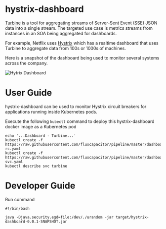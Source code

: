 hystrix-dashboard
=======================================================

[Turbine](https://github.com/Netflix/Turbine/wiki) is a tool for aggregating streams of Server-Sent Event (SSE) JSON data into a single stream. The targeted use case is metrics streams from instances in an SOA being aggregated for dashboards.

For example, Netflix uses [Hystrix](https://github.com/Netflix/Hystrix/wiki) which has a realtime dashboard that uses Turbine to aggregate data from 100s or 1000s of machines.

Here is a snapshot of the dashboard being used to monitor several systems across the company.

![Hytrix Dashboard](https://raw.githubusercontent.com/fluxcapacitor/pipeline/master/dashboard.ml/turbine/NetflixDash.jpg)

User Guide
==============================

hystrix-dashboard can be used to monitor Hystrix circuit breakers for applications running inside Kubernetes pods.

Execute the following `kubectl` command to deploy this hystrix-dashboard docker image as a Kubernetes pod
```
echo '...Dashboard - Turbine...'
kubectl create -f https://raw.githubusercontent.com/fluxcapacitor/pipeline/master/dashboard.ml/turbine-rc.yaml
kubectl create -f https://raw.githubusercontent.com/fluxcapacitor/pipeline/master/dashboard.ml/turbine-svc.yaml
kubectl describe svc turbine
```


Developer Guide
==============================

Run command
```
#!/bin/bash

java -Djava.security.egd=file:/dev/./urandom -jar target/hystrix-dashboard-0.0.1-SNAPSHOT.jar  
```
